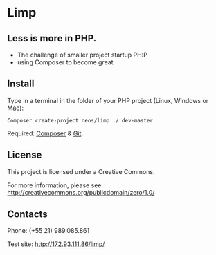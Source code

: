 # Limp

## Less is more in PHP. 

- The challenge of smaller project startup PH:P
- using Composer to become great

## Install

Type in a terminal in the folder of your PHP project (Linux, Windows or Mac):

    Composer create-project neos/limp ./ dev-master

Required: [Composer](https://getcomposer.org/download/) & [Git](http://git-scm.com/book/en/Getting-Started-Installing-Git).

## License

This project is licensed under a Creative Commons.

For more information, please see http://creativecommons.org/publicdomain/zero/1.0/

## Contacts
Phone: (+55 21) 989.085.861

Test site: http://172.93.111.86/limp/

 


